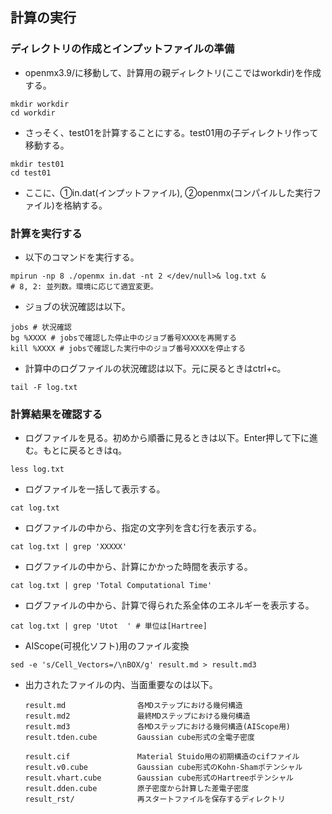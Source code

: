 ## 計算の実行
### ディレクトリの作成とインプットファイルの準備
- openmx3.9/に移動して、計算用の親ディレクトリ(ここではworkdir)を作成する。
```
mkdir workdir
cd workdir
```
- さっそく、test01を計算することにする。test01用の子ディレクトリ作って移動する。
```
mkdir test01
cd test01
```
- ここに、①in.dat(インプットファイル), ②openmx(コンパイルした実行ファイル)を格納する。

### 計算を実行する
- 以下のコマンドを実行する。
```
mpirun -np 8 ./openmx in.dat -nt 2 </dev/null>& log.txt &
# 8, 2: 並列数。環境に応じて適宜変更。
```
- ジョブの状況確認は以下。
```
jobs # 状況確認
bg %XXXX # jobsで確認した停止中のジョブ番号XXXXを再開する
kill %XXXX # jobsで確認した実行中のジョブ番号XXXXを停止する
```
- 計算中のログファイルの状況確認は以下。元に戻るときはctrl+c。
```
tail -F log.txt
```

### 計算結果を確認する
- ログファイルを見る。初めから順番に見るときは以下。Enter押して下に進む。もとに戻るときはq。
```
less log.txt
```
- ログファイルを一括して表示する。
```
cat log.txt
```
- ログファイルの中から、指定の文字列を含む行を表示する。
```
cat log.txt | grep 'XXXXX'
```
- ログファイルの中から、計算にかかった時間を表示する。
```
cat log.txt | grep 'Total Computational Time'
```
- ログファイルの中から、計算で得られた系全体のエネルギーを表示する。
```
cat log.txt | grep 'Utot  ' # 単位は[Hartree]
```
- AIScope(可視化ソフト)用のファイル変換
```
sed -e 's/Cell_Vectors=/\nBOX/g' result.md > result.md3
```
- 出力されたファイルの内、当面重要なのは以下。

      result.md                各MDステップにおける幾何構造 
      result.md2               最終MDステップにおける幾何構造  
      result.md3               各MDステップにおける幾何構造(AIScope用)
      result.tden.cube         Gaussian cube形式の全電子密度

      result.cif               Material Stuido用の初期構造のcifファイル
      result.v0.cube           Gaussian cube形式のKohn-Shamポテンシャル
      result.vhart.cube        Gaussian cube形式のHartreeポテンシャル
      result.dden.cube         原子密度から計算した差電子密度 
      result_rst/              再スタートファイルを保存するディレクトリ
